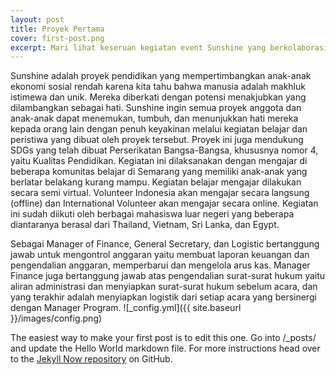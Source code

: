 ```yaml
---
layout: post
title: Proyek Pertama 
cover: first-post.png
excerpt: Mari lihat keseruan kegiatan event Sunshine yang berkolaborasi dengan berbagai mahasiswa luar negeri!
---
```

Sunshine adalah proyek pendidikan yang mempertimbangkan anak-anak ekonomi sosial rendah karena kita tahu bahwa manusia adalah makhluk istimewa dan unik. Mereka diberkati dengan potensi menakjubkan yang dilambangkan sebagai hati. Sunshine ingin semua proyek anggota dan anak-anak dapat menemukan, tumbuh, dan menunjukkan hati mereka kepada orang lain dengan penuh keyakinan melalui kegiatan belajar dan peristiwa yang dibuat oleh proyek tersebut.
Proyek ini juga mendukung SDGs yang telah dibuat Perserikatan Bangsa-Bangsa, khususnya nomor 4, yaitu Kualitas Pendidikan. Kegiatan ini dilaksanakan dengan mengajar di beberapa komunitas belajar di Semarang yang memiliki anak-anak yang berlatar belakang kurang mampu. Kegiatan belajar mengajar dilakukan secara semi virtual. Volunteer Indonesia akan mengajar secara langsung (offline) dan International Volunteer akan mengajar secara online. Kegiatan ini sudah diikuti oleh berbagai mahasiswa luar negeri yang beberapa diantaranya berasal dari Thailand, Vietnam, Sri Lanka, dan Egypt. 

Sebagai Manager of Finance, General Secretary, dan Logistic bertanggung jawab untuk mengontrol anggaran yaitu membuat laporan keuangan dan pengendalian anggaran, memperbarui dan mengelola arus kas. Manager Finance juga bertanggung jawab atas pengendalian surat-surat hukum yaitu aliran administrasi dan menyiapkan surat-surat hukum sebelum acara, dan yang terakhir adalah menyiapkan logistik dari setiap acara yang bersinergi dengan Manager Program.
![_config.yml]({{ site.baseurl }}/images/config.png)

The easiest way to make your first post is to edit this one. Go into /_posts/ and update the Hello World markdown file. For more instructions head over to the [Jekyll Now repository](https://github.com/barryclark/jekyll-now) on GitHub.
